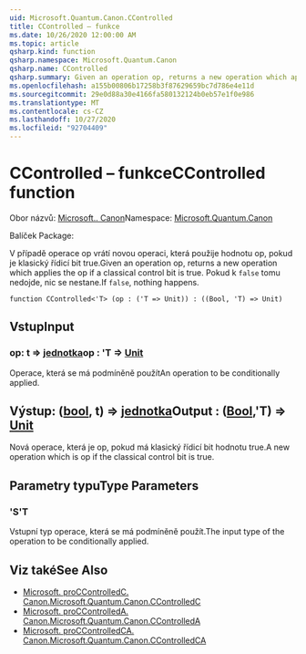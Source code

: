 ```yaml
---
uid: Microsoft.Quantum.Canon.CControlled
title: CControlled – funkce
ms.date: 10/26/2020 12:00:00 AM
ms.topic: article
qsharp.kind: function
qsharp.namespace: Microsoft.Quantum.Canon
qsharp.name: CControlled
qsharp.summary: Given an operation op, returns a new operation which applies the op if a classical control bit is true. If `false`, nothing happens.
ms.openlocfilehash: a155b00806b17258b3f87629659bc7d786e4e11d
ms.sourcegitcommit: 29e0d88a30e4166fa580132124b0eb57e1f0e986
ms.translationtype: MT
ms.contentlocale: cs-CZ
ms.lasthandoff: 10/27/2020
ms.locfileid: "92704409"
---
```

# <a name="ccontrolled-function"></a><span data-ttu-id="71abd-102">CControlled – funkce</span><span class="sxs-lookup"><span data-stu-id="71abd-102">CControlled function</span></span>

<span data-ttu-id="71abd-103">Obor názvů: [Microsoft.. Canon](xref:Microsoft.Quantum.Canon)</span><span class="sxs-lookup"><span data-stu-id="71abd-103">Namespace: [Microsoft.Quantum.Canon](xref:Microsoft.Quantum.Canon)</span></span>

<span data-ttu-id="71abd-104">Balíček [](https://nuget.org/packages/)</span><span class="sxs-lookup"><span data-stu-id="71abd-104">Package: [](https://nuget.org/packages/)</span></span>


<span data-ttu-id="71abd-105">V případě operace op vrátí novou operaci, která použije hodnotu op, pokud je klasický řídicí bit true.</span><span class="sxs-lookup"><span data-stu-id="71abd-105">Given an operation op, returns a new operation which applies the op if a classical control bit is true.</span></span> <span data-ttu-id="71abd-106">Pokud k `false` tomu nedojde, nic se nestane.</span><span class="sxs-lookup"><span data-stu-id="71abd-106">If `false`, nothing happens.</span></span>

```qsharp
function CControlled<'T> (op : ('T => Unit)) : ((Bool, 'T) => Unit)
```


## <a name="input"></a><span data-ttu-id="71abd-107">Vstup</span><span class="sxs-lookup"><span data-stu-id="71abd-107">Input</span></span>

### <a name="op--t--unit"></a><span data-ttu-id="71abd-108">op: t => [jednotka](xref:microsoft.quantum.lang-ref.unit)</span><span class="sxs-lookup"><span data-stu-id="71abd-108">op : 'T => [Unit](xref:microsoft.quantum.lang-ref.unit)</span></span> 

<span data-ttu-id="71abd-109">Operace, která se má podmíněně použít</span><span class="sxs-lookup"><span data-stu-id="71abd-109">An operation to be conditionally applied.</span></span>



## <a name="output--boolt--unit"></a><span data-ttu-id="71abd-110">Výstup: ([bool](xref:microsoft.quantum.lang-ref.bool), t) => [jednotka](xref:microsoft.quantum.lang-ref.unit)</span><span class="sxs-lookup"><span data-stu-id="71abd-110">Output : ([Bool](xref:microsoft.quantum.lang-ref.bool),'T) => [Unit](xref:microsoft.quantum.lang-ref.unit)</span></span> 

<span data-ttu-id="71abd-111">Nová operace, která je op, pokud má klasický řídicí bit hodnotu true.</span><span class="sxs-lookup"><span data-stu-id="71abd-111">A new operation which is op if the classical control bit is true.</span></span>

## <a name="type-parameters"></a><span data-ttu-id="71abd-112">Parametry typu</span><span class="sxs-lookup"><span data-stu-id="71abd-112">Type Parameters</span></span>

### <a name="t"></a><span data-ttu-id="71abd-113">'S</span><span class="sxs-lookup"><span data-stu-id="71abd-113">'T</span></span>

<span data-ttu-id="71abd-114">Vstupní typ operace, která se má podmíněně použít.</span><span class="sxs-lookup"><span data-stu-id="71abd-114">The input type of the operation to be conditionally applied.</span></span>

## <a name="see-also"></a><span data-ttu-id="71abd-115">Viz také</span><span class="sxs-lookup"><span data-stu-id="71abd-115">See Also</span></span>

- [<span data-ttu-id="71abd-116">Microsoft. proCControlledC. Canon.</span><span class="sxs-lookup"><span data-stu-id="71abd-116">Microsoft.Quantum.Canon.CControlledC</span></span>](xref:Microsoft.Quantum.Canon.CControlledC)
- [<span data-ttu-id="71abd-117">Microsoft. proCControlledA. Canon.</span><span class="sxs-lookup"><span data-stu-id="71abd-117">Microsoft.Quantum.Canon.CControlledA</span></span>](xref:Microsoft.Quantum.Canon.CControlledA)
- [<span data-ttu-id="71abd-118">Microsoft. proCControlledCA. Canon.</span><span class="sxs-lookup"><span data-stu-id="71abd-118">Microsoft.Quantum.Canon.CControlledCA</span></span>](xref:Microsoft.Quantum.Canon.CControlledCA)